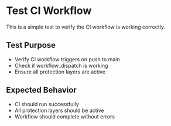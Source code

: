 # Test CI Workflow

This is a simple test to verify the CI workflow is working correctly.

## Test Purpose

- Verify CI workflow triggers on push to main
- Check if workflow_dispatch is working
- Ensure all protection layers are active

## Expected Behavior

- CI should run successfully
- All protection layers should be active
- Workflow should complete without errors
